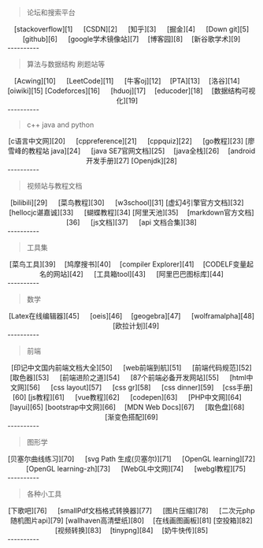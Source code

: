> 论坛和搜索平台
<center>
[stackoverflow][1] &emsp; [CSDN][2] &emsp; [知乎][3] &emsp; [掘金][4] &emsp; [Down git][5]
[github][6] &emsp; [google学术镜像站][7] &emsp;[博客园][8]&emsp; [新谷歌学术][9]
</center>
---------- 

> 算法与数据结构 刷题站等
<center> 
[Acwing][10] &emsp; [LeetCode][11] &emsp; [牛客oj][12] &emsp;[PTA][13] &emsp;[洛谷][14] &emsp;[oiwiki][15] 
[Codeforces][16] &emsp; [hduoj][17] &emsp;[educoder][18] &emsp;[数据结构可视化][19] &emsp;
</center>
----------

> c++ java and python
<center>
[c语言中文网][20] &emsp; [cppreference][21] &emsp; [cppquiz][22] &emsp; [go教程][23]
[廖雪峰的教程站 java][24] &emsp; [java SE7官网文档][25] &emsp;[java全栈][26]&emsp; [android开发手册][27]
[Openjdk][28]
</center>
----------

> 视频站与教程文档
<center> 
[bilibili][29] &emsp; [菜鸟教程][30] &emsp; [w3school][31]
 [虚幻4引擎官方文档][32] &emsp; [hellocjc谌嘉诚][33] &emsp; [蝴蝶教程][34]
[阿里天池][35] &emsp;[markdown官方文档][36] &emsp; [js文档][37] &emsp; [api 文档合集][38]

</center>
----------

> 工具集
<center>
[菜鸟工具][39] &emsp;[鸠摩搜书][40] &emsp;[compiler Explorer][41] &emsp;[CODELF变量起名的网站][42] &emsp;
[工具箱tool][43] &emsp; [阿里巴巴图标库][44]
</center>
----------

> 数学
<center> 
[Latex在线编辑器][45] &emsp;   [oeis][46]&emsp;  [geogebra][47] &emsp;  [wolframalpha][48] &emsp; [欧拉计划][49]
</center>
----------

> 前端
<center>
[印记中文国内前端文档大全][50] &emsp; [web前端到航][51] &emsp; [前端代码规范][52]
[取色器][53] &emsp; [前端进阶之道][54] &emsp; [87个前端必备开发网站][55] &emsp;
[html中文网][56] &emsp; [css layout][57] &emsp; [css gr][58] &emsp; [css dinner][59] &emsp;[css手册][60]
[js教程][61] &emsp; [vue教程][62]  &emsp; [codepen][63] &emsp; [PHP中文网][64] &emsp; [layui][65]
[bootstrap中文网][66] &emsp;[MDN Web Docs][67] &emsp; [取色盘][68] &emsp; [渐变色搭配][69]
</center>
----------

> 图形学
<center>
[贝塞尔曲线练习][70] &emsp; [svg Path 生成(贝塞尔)][71] &emsp; [OpenGL learning][72] &emsp; 
[OpenGL learning-zh][73] &emsp; [WebGL中文网][74] &emsp; [webgl教程][75]
</center>
----------

> 各种小工具
<center>
[下歌吧][76] &emsp; [smallPdf文档格式转换器][77] &emsp;  [图片压缩][78] &emsp; [二次元php随机图片api][79]
[wallhaven高清壁纸][80] &emsp;[在线画图画板][81] [空投箱][82] [视频转换][83] &emsp;[tinypng][84] &emsp;[奶牛快传][85]
</center>
----------


  [1]: https://stackoverflow.com/
  [2]: https://www.csdn.net/
  [3]: https://www.zhihu.com/
  [4]: https://juejin.cn/
  [5]: https://minhaskamal.github.io/DownGit
  [6]: https://github.com/
  [7]: http://scholar.hedasudi.com/
  [8]: https://www.cnblogs.com/
  [9]: https://gfsoso.99lb.net/
  [10]: https://www.acwing.com/problem/
  [11]: http://https://leetcode-cn.com/
  [12]: https://ac.nowcoder.com/acm/home/257200504
  [13]: https://pintia.cn/problem-sets?tab=0
  [14]: https://www.luogu.com.cn/
  [15]: https://oi-wiki.org/
  [16]: https://codeforces.com/
  [17]: http://acm.hdu.edu.cn/
  [18]: https://www.educoder.net/
  [19]: https://visualgo.net/zh
  [20]: http://c.biancheng.net/cpp/
  [21]: https://zh.cppreference.com/w/%E9%A6%96%E9%A1%B5
  [22]: https://cppquiz.org/quiz/question/111
  [23]: https://www.apiref.com/go-zh/index.html
  [24]: https://www.liaoxuefeng.com/
  [25]: https://docs.oracle.com/javase/7/docs/api/index.html
  [26]: https://pdai.tech/
  [27]: https://www.apiref.com/android-zh/index.html
  [28]: https://hg.openjdk.java.net/
  [29]: https://www.bilibili.com/?spm_id_from=888.14.b_696e7465726e6174696f6e616c486561646572.1
  [30]: https://www.runoob.com/
  [31]: https://www.w3school.com.cn/
  [32]: https://docs.unrealengine.com/4.26/zh-CN/
  [33]: https://www.hellocjc.com/
  [34]: https://www.jc2182.com/
  [35]: https://tianchi.aliyun.com/
  [36]: https://markdown.com.cn/basic-syntax/
  [37]: https://www.w3cschool.cn/javascript/dict
  [38]: https://www.apiref.com/
  [39]: https://c.runoob.com/
  [40]: https://www.jiumosearch.com/
  [41]: https://godbolt.org/
  [42]: https://unbug.github.io/codelf/
  [43]: https://tool.lu/
  [44]: https://www.iconfont.cn/
  [45]: https://www.latexlive.com/
  [46]: http://oeis.org/
  [47]: https://www.geogebra.org/
  [48]: https://www.wolframalpha.com/
  [49]: http://pe-cn.github.io/
  [50]: https://docschina.org/
  [51]: http://www.alloyteam.com/nav/
  [52]: https://guide.aotu.io/index.html
  [53]: https://materialui.co/colors/
  [54]: https://yuchengkai.cn/
  [55]: https://zhuanlan.zhihu.com/p/86777413
  [56]: https://www.html.cn/
  [57]: https://csslayout.io/
  [58]: https://cssgr.id/
  [59]: https://flukeout.github.io/
  [60]: https://www.apiref.com/css-zh/index.htm
  [61]: https://www.apiref.com/javascript-zh/index.htm
  [62]: https://www.apiref.com/vue-zh/index.html
  [63]: https://codepen.io/
  [64]: https://www.php.cn/xiazai/
  [65]: https://www.layui.com/
  [66]: https://www.bootcss.com/
  [67]: https://developer.mozilla.org/zh-CN/
  [68]: https://www.chinavid.com/color.html
  [69]: https://products.ls.graphics/mesh-gradients/
  [70]: https://bezier.method.ac/
  [71]: http://zjf.me/page/svg_path.html
  [72]: https://learnopengl.com/
  [73]: https://learnopengl-cn.github.io/01%20Getting%20started/02%20Creating%20a%20window/
  [74]: http://hewebgl.com/article/articledir/1
  [75]: http://www.webgl3d.cn/WebGL/
  [76]: http://music.y444.cn/#/
  [77]: https://smallpdf.com/cn/result#r=b422d520254146265f11707568c640ee&t=pdf-to-word
  [78]: https://www.bejson.com/ui/compress_img/
  [79]: https://img.r10086.com/
  [80]: https://wallhaven.cc/
  [81]: https://blog.lucien.ink/fun/tools/windowsdraw/#local:539386c19f28
  [82]: https://airportal.cn/
  [83]: https://cloudconvert.com/flv-to-mp4
  [84]: https://tinypng.com/
  [85]: https://cowtransfer.com/#boardN
